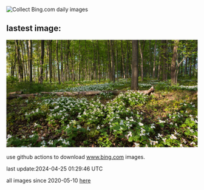 ![Collect Bing.com daily images](https://github.com/counter2015/bing-daily-images/workflows/Collect%20Bing.com%20daily%20images/badge.svg)
## lastest image:
![](images/TrilliumOntario.jpg)

use github actions to download www.bing.com images.

last update:2024-04-25 01:29:46 UTC

all images since 2020-05-10 [here](https://github.com/counter2015/bing-daily-images/tree/master/images) 
